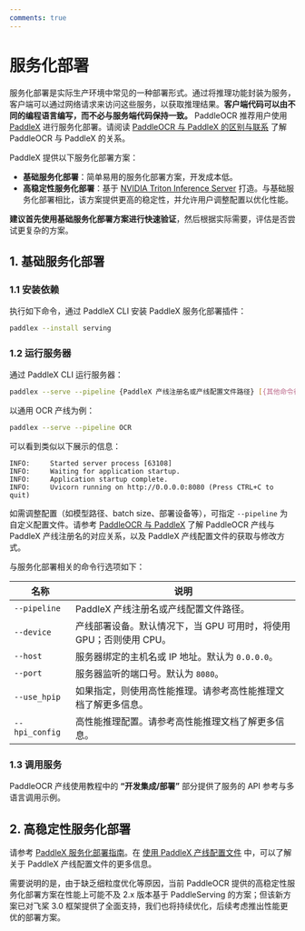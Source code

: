 ```yaml
---
comments: true
---
```


# 服务化部署

服务化部署是实际生产环境中常见的一种部署形式。通过将推理功能封装为服务，客户端可以通过网络请求来访问这些服务，以获取推理结果。**客户端代码可以由不同的编程语言编写，而不必与服务端代码保持一致。** PaddleOCR 推荐用户使用 [PaddleX](https://github.com/PaddlePaddle/PaddleX) 进行服务化部署。请阅读 [PaddleOCR 与 PaddleX 的区别与联系](../paddleocr_and_paddlex.md#1-paddleocr-与-paddlex-的区别与联系) 了解 PaddleOCR 与 PaddleX 的关系。

PaddleX 提供以下服务化部署方案：

- **基础服务化部署**：简单易用的服务化部署方案，开发成本低。
- **高稳定性服务化部署**：基于 [NVIDIA Triton Inference Server](https://developer.nvidia.com/triton-inference-server) 打造。与基础服务化部署相比，该方案提供更高的稳定性，并允许用户调整配置以优化性能。

**建议首先使用基础服务化部署方案进行快速验证**，然后根据实际需要，评估是否尝试更复杂的方案。

## 1. 基础服务化部署

### 1.1 安装依赖

执行如下命令，通过 PaddleX CLI 安装 PaddleX 服务化部署插件：

```bash
paddlex --install serving
```

### 1.2 运行服务器

通过 PaddleX CLI 运行服务器：

```bash
paddlex --serve --pipeline {PaddleX 产线注册名或产线配置文件路径} [{其他命令行选项}]
```

以通用 OCR 产线为例：

```bash
paddlex --serve --pipeline OCR
```

可以看到类似以下展示的信息：

```text
INFO:     Started server process [63108]
INFO:     Waiting for application startup.
INFO:     Application startup complete.
INFO:     Uvicorn running on http://0.0.0.0:8080 (Press CTRL+C to quit)
```

如需调整配置（如模型路径、batch size、部署设备等），可指定 `--pipeline` 为自定义配置文件。请参考 [PaddleOCR 与 PaddleX](../paddleocr_and_paddlex.md) 了解 PaddleOCR 产线与 PaddleX 产线注册名的对应关系，以及 PaddleX 产线配置文件的获取与修改方式。

与服务化部署相关的命令行选项如下：

<table>
<thead>
<tr>
<th>名称</th>
<th>说明</th>
</tr>
</thead>
<tbody>
<tr>
<td><code>--pipeline</code></td>
<td>PaddleX 产线注册名或产线配置文件路径。</td>
</tr>
<tr>
<td><code>--device</code></td>
<td>产线部署设备。默认情况下，当 GPU 可用时，将使用 GPU；否则使用 CPU。</td>
</tr>
<tr>
<td><code>--host</code></td>
<td>服务器绑定的主机名或 IP 地址。默认为 <code>0.0.0.0</code>。</td>
</tr>
<tr>
<td><code>--port</code></td>
<td>服务器监听的端口号。默认为 <code>8080</code>。</td>
</tr>
<tr>
<td><code>--use_hpip</code></td>
<td>如果指定，则使用高性能推理。请参考高性能推理文档了解更多信息。</td>
</tr>
<tr>
<td><code>--hpi_config</code></td>
<td>高性能推理配置。请参考高性能推理文档了解更多信息。</td>
</tr>
</tbody>
</table>

### 1.3 调用服务

PaddleOCR 产线使用教程中的 <b>“开发集成/部署”</b> 部分提供了服务的 API 参考与多语言调用示例。

## 2. 高稳定性服务化部署

请参考 [PaddleX 服务化部署指南](https://paddlepaddle.github.io/PaddleX/latest/pipeline_deploy/serving.html#2)。在 [使用 PaddleX 产线配置文件](../paddleocr_and_paddlex.md#3-使用-paddlex-产线配置文件) 中，可以了解关于 PaddleX 产线配置文件的更多信息。

需要说明的是，由于缺乏细粒度优化等原因，当前 PaddleOCR 提供的高稳定性服务化部署方案在性能上可能不及 2.x 版本基于 PaddleServing 的方案；但该新方案已对飞桨 3.0 框架提供了全面支持，我们也将持续优化，后续考虑推出性能更优的部署方案。
